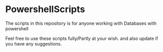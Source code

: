 # PowershellScripts

The scripts in this repository is for anyone working with Databases with powershell

Feel free to use these scripts fully/Partly at your wish.  and also update if you have any suggestions.
